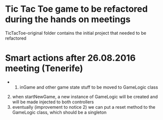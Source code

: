 # Tic Tac Toe game to be refactored during the hands on meetings

TicTacToe-original folder contains the initial project that needed to be refactored

 
 # Smart actions after 26.08.2016 meeting (Tenerife)
 
 * 1) inGame and other game state stuff to be moved to GameLogic class
 2) when startNewGame, a new instance of GameLogic will be created and will be made injected to both controllers
 3) eventually (improvement to notice 2) we can put a reset method to the GameLogic class, which should be a singleton
 